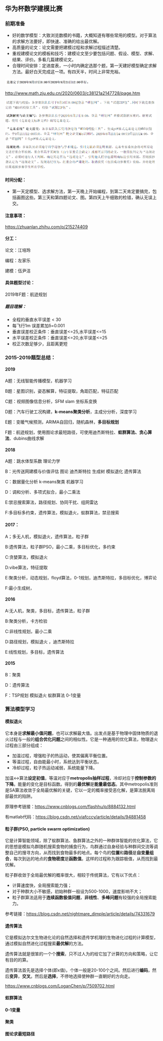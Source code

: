 ## 华为杯数学建模比赛

### 前期准备

- 好的数学模型：大致浏览数模的书籍，大概知道有哪些常用的模型。对于算法的求解方法要好，即快速、准确的给出最优解。
- 高质量的论文：论文需要把建模过程和求解过程描述清楚。
- 重视建模论文的模板和技巧：建模论文至少要包括问题、假设、模型、求解、结果、评价。多看几篇建模论文。
- 合理时间安排：定进度表，一小时内确定选那个题，第一天建好模型确定求解方法。最好白天完成这一项。有四天半，时间上非常充裕。

<img src="华为杯数学建模比赛.assets/image-20200913102610066.png" alt="image-20200913102610066" style="zoom:50%;" />

http://www.math.zju.edu.cn/2020/0603/c38121a2147728/page.htm

<img src="华为杯数学建模比赛.assets/image-20200913103449290.png" alt="image-20200913103449290" style="zoom:50%;" />

#### 时间分配：

- 第一天定模型、选求解方法，第一天晚上开始编程，到第二天肯定要搞完，包括画图这些。第三天和第四题论文、图。第四天上午细致的检错，确认无误上交。

#### 注意事项：

https://zhuanlan.zhihu.com/p/215274409

#### 分工：

论文：江培玲

编程：左家乐

建模：伍尹洁

#### 具体题型讨论：

2019年F题：航迹规划

##### 题目理解：

- 全程的垂直水平误差 <    30
- 每飞行1m 误差累加δ=0.001
- 垂直误差校正条件：垂直误差<=25,水平误差<=15
- 水平误差校正条件：垂直误差<=20,水平误差<=25
- 校正次数足够少，且距离更短

### 2015-2019题型总结：

#### 2019

A题：无线智能传播模型，机器学习

B题：星图识别，姿态解算，特征提取，角距匹配，特征匹配

C题：视频图像信息分析，SFM slam 坐标系变换

D题：汽车行驶工况构建，**k-means聚类分析**，主成分分析，深度学习

E题：变暖气候预测，ARIMA自回归，随机森林，**多目标规划**

F题：航迹规划，使用图论求最短路径，可使用迪杰斯特拉、**蚁群算法、贪心算法**、dubins曲线求解

#### 2018

A题：跳水体型系数 理论力学 

B：光传送网建模与价值评估 图论 迪杰斯特拉 生成树 模拟退化 遗传算法

C：数据量化分析 k-means聚类 机器学习

D：调和分析、多项式拟合，最小二乘法

E:禁忌搜索算法，路径规划、协同干扰、组网雷达

F:多目标多约束，遗传算法，模拟退火，蚁群算法，禁忌搜索

#### **2017：**

A；多无人机，模拟退火，遗传算法，粒子群

B:遗传算法，粒子群PSO，最小二乘，多目标优化，多约束

C:贪婪算法，模拟退火

D:vibe算法，特征提取

E:聚类分析，动态规划，floyd算法，0-1规划，迪杰斯特拉，多目标优化，博弈论

F:最小生成树，

#### 2016

A:无人机，聚类，多目标，遗传算法，粒子群

B:聚类分析，卡方检验

C:非线性规划，最小二乘

D:路径规划，模拟退火 ，迪杰斯特拉

E:线性规划，多目标，遗传算法

#### 2015

B：聚类

D：遗传算法

F：TSP规划 模拟退火 蚁群算法 0-1变量

### 算法模型学习

#### 模拟退火

它本身是**求解最小值问题**，也可以求解最大值。出发点是基于物理中固体物质的退火过程与一般的**组合优化问题**之间的相似性。它是一种通用的优化算法，物理退火过程由三部分组成：

- 加温过程，增强粒子的热运动，使其偏离平衡位置。
- 等温过程，自由能最小时，系统达到平衡状态。
- 冷却过程，粒子热运动减弱，系统能量下降。

加温<->算法**设定初值**，等温对应于**metropolis抽样过程**，冷却对应于**控制参数的下降**。能量的变化是目标函数。得到的**最优解**是**能量最低态**。其中metropolis准则是SA算法收敛于全局最优解的关键，它以一定的概率接受恶化解，是算法脱离局部最优的陷阱。

原理参考链接：https://www.cnblogs.com/flashhu/p/8884132.html

有matlab代码：https://blog.csdn.net/viafcccy/article/details/94881458

#### 粒子群(PSO, particle swarm optimization)

它是计算智能领域，除了蚁群算法、鱼群算法之外的一种群体智能的优化算法，它的思想是模拟鸟群随机搜索食物的捕食行为，鸟群通过自身经验与种群间交流等调整自己的搜寻方向，从而找到食物最多的地点。每个鸟的**位置**和**路径**是**自变量组合**，每次到达的地点的**食物密度**是**函数值**。这样的过程称为跟踪极值，从而找到最优解。

粒子群收敛于全局最优解的概率很大，相较于传统算法，它有以下优点：

- 计算速度快，全局搜索能力强；
- 对于种群大小不敏感，初始种群一般设为500-1000，速度影响不大；
- 粒子群算法适用于**连续函数极值问题**，**非线性**、**多峰问题**有较强的全局搜索能力。

参考链接：https://blog.csdn.net/nightmare_dimple/article/details/74331679

#### 遗传算法

它是模拟达尔文生物进化论的自然选择和遗传学机理的生物进化过程的计算模型，通过模拟自然进化过程搜索**最优解**的方法。

遗传算法就是很笨的一个个**搜索**，只不过人为的给它加了计算的方向和策略，让它有目的的算。

遗传算法首先是选择个体(即x值)，个体一般是20-100个之间。然后进行**编码**，然后**变异**，**交叉**。然后是**选择**，不停地选择使种群一直朝好的方向走。

https://www.cnblogs.com/LoganChen/p/7509702.html

#### 蚁群算法



#### 0-1变量



#### 聚类

#### 图论求最短路径

